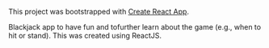 This project was bootstrapped with [Create React App](https://github.com/facebookincubator/create-react-app).

Blackjack app to have fun and tofurther learn about the game (e.g., when to hit or stand). 
This was created using ReactJS.
